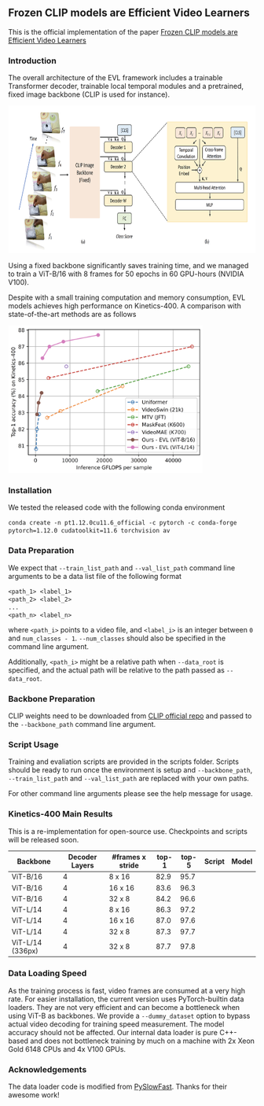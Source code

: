 ## Frozen CLIP models are Efficient Video Learners

This is the official implementation of the paper [Frozen CLIP models are Efficient Video Learners](https://arxiv.org/abs/xxxx.xxxxx)

### Introduction

The overall architecture of the EVL framework includes a trainable Transformer decoder, trainable local temporal modules and a pretrained, fixed image backbone
(CLIP is used for instance).

<img src="figs/arch.png" height="300">

Using a fixed backbone significantly saves training time, and we managed to train a ViT-B/16 with 8 frames for 50 epochs in 60 GPU-hours (NVIDIA V100).

Despite with a small training computation and memory consumption, EVL models achieves high performance on Kinetics-400. A comparison with state-of-the-art methods
are as follows

<img src="figs/k400.png" height="300">

### Installation

We tested the released code with the following conda environment

```
conda create -n pt1.12.0cu11.6_official -c pytorch -c conda-forge pytorch=1.12.0 cudatoolkit=11.6 torchvision av
```

### Data Preparation

We expect that `--train_list_path` and `--val_list_path` command line arguments to be a data list file of the following format
```
<path_1> <label_1>
<path_2> <label_2>
...
<path_n> <label_n>
```
where `<path_i>` points to a video file, and `<label_i>` is an integer between `0` and `num_classes - 1`.
`--num_classes` should also be specified in the command line argument.

Additionally, `<path_i>` might be a relative path when `--data_root` is specified, and the actual path will be
relative to the path passed as `--data_root`.

### Backbone Preparation

CLIP weights need to be downloaded from [CLIP official repo](https://github.com/openai/CLIP/blob/d50d76daa670286dd6cacf3bcd80b5e4823fc8e1/clip/clip.py#L30)
and passed to the `--backbone_path` command line argument.

### Script Usage

Training and evaliation scripts are provided in the scripts folder.
Scripts should be ready to run once the environment is setup and 
`--backbone_path`, `--train_list_path` and `--val_list_path` are replaced with your own paths.

For other command line arguments please see the help message for usage.

### Kinetics-400 Main Results

This is a re-implementation for open-source use. Checkpoints and scripts will be released soon.

| Backbone | Decoder Layers | #frames x stride | top-1 | top-5 | Script | Model |
| - | - | - | - | - | - | - |
| ViT-B/16 | 4 | 8 x 16 | 82.9 | 95.7 | | |
| ViT-B/16 | 4 | 16 x 16 | 83.6 | 96.3 | | |
| ViT-B/16 | 4 | 32 x 8 | 84.2 | 96.6 | | |
| ViT-L/14 | 4 | 8 x 16 | 86.3 | 97.2 | | |
| ViT-L/14 | 4 | 16 x 16 | 87.0 | 97.6 | | |
| ViT-L/14 | 4 | 32 x 8 | 87.3 | 97.7 | | |
| ViT-L/14 (336px) | 4 | 32 x 8 | 87.7 | 97.8 | | |

### Data Loading Speed

As the training process is fast, video frames are consumed at a very high rate.
For easier installation, the current version uses PyTorch-builtin data loaders.
They are not very efficient and can become a bottleneck when using ViT-B as backbones.
We provide a `--dummy_dataset` option to bypass actual video decoding for training speed measurement. 
The model accuracy should not be affected. 
Our internal data loader is pure C++-based and does not bottleneck training by much on a machine with 2x Xeon Gold 6148 CPUs and 4x V100 GPUs.


### Acknowledgements

The data loader code is modified from [PySlowFast](https://github.com/facebookresearch/SlowFast). Thanks for their awesome work!
